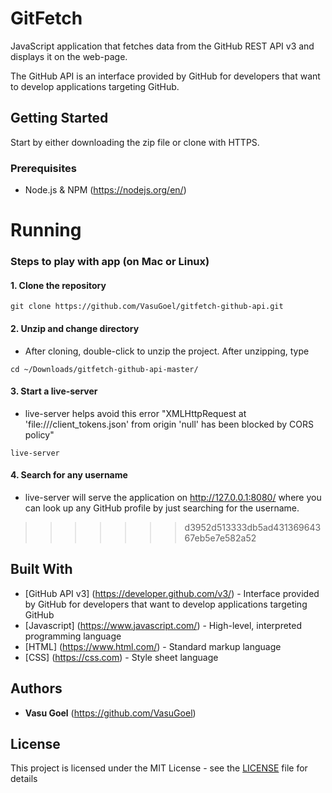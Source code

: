 # GitFetch
JavaScript application that fetches data from the GitHub REST API v3 and displays it on the web-page.

The GitHub API is an interface provided by GitHub for developers that want to develop applications targeting GitHub.

## Getting Started
Start by either downloading the zip file or clone with HTTPS.

### Prerequisites
* Node.js & NPM (https://nodejs.org/en/)

# Running
### Steps to play with app (on Mac or Linux)
#### 1. Clone the repository
```
git clone https://github.com/VasuGoel/gitfetch-github-api.git
```
#### 2. Unzip and change directory
* After cloning, double-click to unzip the project. After unzipping, type
```
cd ~/Downloads/gitfetch-github-api-master/
```

#### 3. Start a live-server
* live-server helps avoid this error "XMLHttpRequest at 'file:///client_tokens.json' from origin 'null' has been blocked by CORS policy"
```
live-server
```
#### 4. Search for any username
* live-server will serve the application on http://127.0.0.1:8080/ where you can look up any GitHub profile by just searching for the username.
>>>>>>> d3952d513333db5ad43136964367eb5e7e582a52


## Built With
* [GitHub API v3] (https://developer.github.com/v3/) - Interface provided by GitHub for developers that want to develop applications targeting GitHub
* [Javascript] (https://www.javascript.com/) - High-level, interpreted programming language
* [HTML] (https://www.html.com/) - Standard markup language
* [CSS] (https://css.com) - Style sheet language

## Authors
* **Vasu Goel** (https://github.com/VasuGoel)

## License
This project is licensed under the MIT License - see the [LICENSE](https://github.com/VasuGoel/gitfetch-github-api/blob/master/LICENSE) file for details
